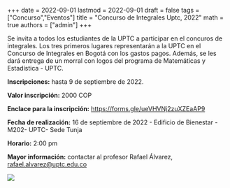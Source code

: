 +++
date      = 2022-09-01
lastmod   = 2022-09-01
draft     = false
tags      = ["Concurso","Eventos"]
title     = "Concurso de Integrales Uptc, 2022"
math      = true
authors = ["admin"]
+++

Se invita a todos los estudiantes de la UPTC a participar en el concuros de integrales. Los tres primeros lugares representarán a la UPTC en el Concurso de Integrales en Bogotá con los gastos pagos. Además, se les dará entrega de un morral con logos del programa de Matemáticas y Estadística - UPTC.

**Inscripciones:** hasta 9 de septiembre de 2022.

**Valor inscripción:** 2000 COP

**Enclace para la inscripción:** https://forms.gle/ueVHVNj2zuXZEaAP9

**Fecha de realización:** 16 de septiembre de 2022 - Edificio de Bienestar - M202- UPTC- Sede Tunja

**Horario:** 2:00 pm

**Mayor información:** contactar al profesor Rafael Álvarez, rafael.alvarez@uptc.edu.co

![](https://matematicas.netlify.app/img/concursointegrales2022.png)
